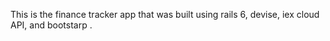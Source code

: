This is the finance tracker app that was built using rails 6, devise, iex cloud API, and bootstarp .
